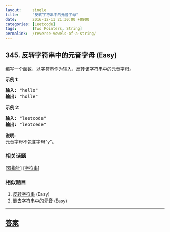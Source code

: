 ```yaml
---
layout:     single
title:      "反转字符串中的元音字母"
date:       2016-12-11 21:30:00 +0800
categories: [Leetcode]
tags:       [Two Pointers, String]
permalink:  /reverse-vowels-of-a-string/
---
```


## 345. 反转字符串中的元音字母 (Easy)

<p>编写一个函数，以字符串作为输入，反转该字符串中的元音字母。</p>

<p><strong>示例 1:</strong></p>

<pre><strong>输入: </strong>&quot;hello&quot;
<strong>输出: </strong>&quot;holle&quot;
</pre>

<p><strong>示例 2:</strong></p>

<pre><strong>输入: </strong>&quot;leetcode&quot;
<strong>输出: </strong>&quot;leotcede&quot;</pre>

<p><strong>说明:</strong><br>
元音字母不包含字母&quot;y&quot;。</p>

### 相关话题
  [[双指针](https://github.com/openset/leetcode/tree/master/tag/two-pointers/README.md)]
  [[字符串](https://github.com/openset/leetcode/tree/master/tag/string/README.md)]

### 相似题目
  1. [反转字符串](/reverse-string) (Easy)
  1. [删去字符串中的元音](/remove-vowels-from-a-string) (Easy)

---

## [答案](https://github.com/openset/leetcode/tree/master/problems/reverse-vowels-of-a-string)
